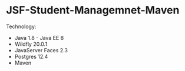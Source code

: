 # JSF-Student-Managemnet-Maven
Technology:
- Java 1.8 - Java EE 8
- Wildfly 20.0.1
- JavaServer Faces 2.3
- Postgres 12.4
- Maven
